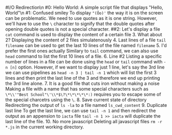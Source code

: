 #I/O Redirection\n
#0: Hello World: A simple script file that displays "Hello, World"\n
#1: Confused smiley
To display `"(Ôo)'` the way it is on the screen can be problematic. We need to use quotes as it is one string.
However, we'll have to use the `\`  character to signify that the double quotes after opening double quotes is not a special character.
##2: Let's display a file
`cat` command is used to display the content of a certain file
3. What about 2?
Displaying the content of 2 files simulatenously
4. Last lines of a file
`tail filename` can be used to get the last 10 lines of the file named `filename`
5. I'd prefer the first ones actually
Similary to `tail` command, we can also use `head` command to list the first 10 lines of a file.
6. Line #2
Listing a specific number of lines in a file can be done using the `head` or `tail` command with `-n [n]` option. However, if we want to display just 1 line, let's say the 3rd line we can use pipelines as `head -n 3 | tail -n 1` which will list the first 3 lines and then print the last line of the 3 and therefore we end up printing the 3rd line alone.
7. It is a good file that cuts iron without making a noise
Making a file with a name that has some special characters such as `\*\\'"Best School"\'\\*$\?\*\*\*\*\*:)` requires you to escape some of the special charcetrs using the `\`.
8. Save current state of directory
Redirectimg the output of `ls -la` to a file named `ls_cwd_content`
9. Duplicate last line
To get the last line, we can use `tail -n 1` and then redirect the output as an appension to `iacta` file
`tail -n 1 >> iacta` will duplicate the last line of the file.
10. No more javascript
Deleting all javascript files `rm -r *.js` in the current working directory.

